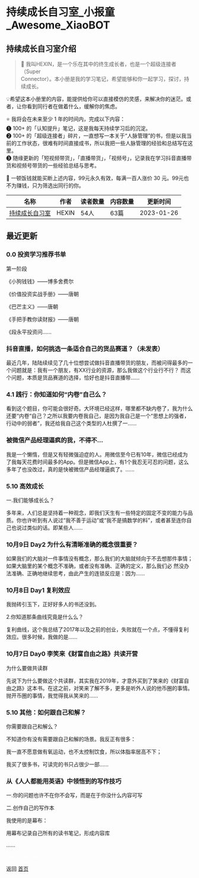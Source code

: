 # 持续成长自习室_小报童_Awesome_XiaoBOT

## 持续成长自习室介绍
> 💎 我叫HEXIN，是一个乐在其中的终生成长者，也是一个超级连接者（Super  
Connector）。本小册是我的学习笔记，希望能够和你一起学习，探讨，持续成长。    
    
💡希望这本小册里的内容，能提供给你可以直接模仿的灵感，来解决你的迷茫。或者，让你看到同行者在做着什么，缓解你的焦虑。    
    
⭐️ 我将会在未来至少 1 年的时间内，完成以下内容：    
❶ 100+ 的「认知提升」笔记，这是我每天持续学习后的沉淀。    
❷ 100+ 的「超级连接者」碎片，一直想写一本关于“人脉管理”的书，但是以我当前的工作状态，很难有时间直接成书，所以我把一些人脉管理的经验和总结写在这里。    
❸ 随缘更新的「短视频带货」，「直播带货」，「视频号」，记录我在学习抖音直播带货和视频号带货的一些经验总结与思考。    
    
💸 一顿饭钱就能买断上述内容，99元永久有效，每满一百人涨价 30 元。99元也不为赚钱，只为筛选出同行的你。  
  


|名称|作者|读者数量|内容数量|更新时间|
|---|---|---|---|---|
|[持续成长自习室](https://xiaobot.net/p/hexin?refer=9c3f1c95-a052-465a-9902-f6d75080262a)|HEXIN|54人|63篇|2023-01-26|

## 最近更新
### 0.0 投资学习推荐书单

第一阶段

《小狗钱钱》——博多舍费尔

《价值投资实战手册》——唐朝

《巴芒主义》——唐朝

《手把手教你读财报》——唐朝

《段永平投资问......

### 抖音直播，如何挑选一条适合自己的货品赛道？（未发表）

最近几年，陆陆续续见了几十位想尝试做抖音直播带货的朋友，而被问得最多的一个问题就是：我有一个朋友，有XX行业的资源，那么我做这个行业行不行？
而这个问题，本质是货品赛道的选择，恰好也是抖音直播带......

### 4.1 践行：你知道如何“内卷”自己么？

看到这个题目，你可能会很好奇。大环境已经这样，哪里都不缺内卷了，我为什么还要“内卷“自己？之所以我要内卷我自己，是因为我自己是一个“思想上的强者，行动中的弱者”，我还给我自己这个类型的人杜撰了一......

### 被微信产品经理逼疯的我，不得不...

我是一个懒惰，但是又有轻微强迫症的人。用微信至今已有10年，微信已经成为了我每天花费时间最多的App。但是微信App上，有1个我忍无可忍的问题，这么多年了也没改过，真的是快被微信产品经理逼疯了。......

### 5.10 高效成长

一.我们能够成长么？

多年来，人们总是坚持着一种观念，即我们天生有一些特定的固定不变的能力与品质。你也许听到有人说过“我不善于运动”或“我不是搞数学的料”，或者甚至连你自己也说过类似的话。即某些人......

### 10月9日 Day2 为什么有清晰准确的概念很重要？

如果我们的大脑对一件事情没有概念，那么我们的大脑就倾向于不去想那件事情；如果大脑里的某个概念不准确，或者没有准确、正确的定义，那么我们必
然没办法准确、正确地继续思考，由此产生的连锁反应是：因为......

### 10月8日 Day1 复利效应

我抛砖引玉下，正好好多人的书还没到。

2.你知道那条曲线究竟是什么么？

复利曲线，这个我总结了2017年以及之前的创业，失败就在一个点，不懂得复利效应。很多时候，我做的是......

### 10月7日 Day0 李笑来《财富自由之路》共读开营

为什么要做共读群

先说下为什么要做这个共读群，其实我在2019年，才意外买到了笑来的《财富自由之路》这本书。在这之前，对笑来了解不多，更多是听外人说的他币圈的事情。抛开币圈的事情，我觉得我从笑来的......

### 5.10 其他：如何跟自己和解？

你需要跟自己和解么？

不知道你有没有需要跟自己和解的场景。我反正有很多：

我一直不愿意做有氧运动，也不太控制饮食，所以体脂率居高不下；

我买了很多书，可读完的书只占很少一部......

### 从《人人都能用英语》中领悟到的写作技巧

一.你的问题也许不在你不会写，而是在于你没什么内容可写

二.创作自己的写作本

我使用的是幕布：

用幕布记录自己所有的读书笔记，形成内容库

......


<a href="https://github.com/Reno9527/awesome-xiaobot" style="color: white; text-decoration: none;">awesome-xiaobot</a>

返回 [首页](../README.md)
